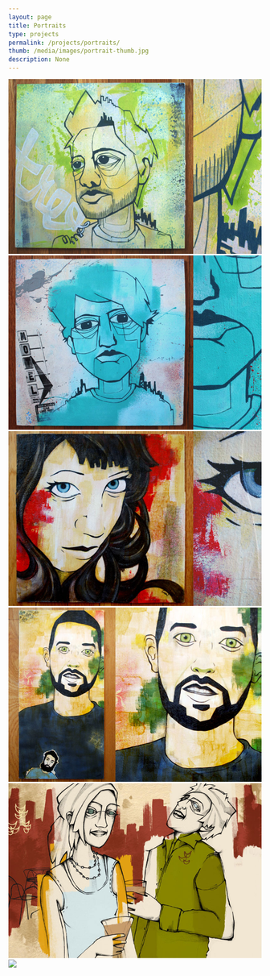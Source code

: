 ```yaml
---
layout: page
title: Portraits 
type: projects
permalink: /projects/portraits/
thumb: /media/images/portrait-thumb.jpg
description: None
---
```




![](/media/images/portrait1.jpg)
![](/media/images/portrait2.jpg)
![](/media/images/portrait3.jpg)
![](/media/images/portrait4.jpg)
![](/media/images/portrait5.jpg)
![](/media/images/portrait6.jpg)